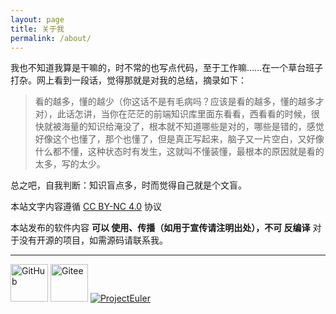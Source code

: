 ```yaml
---
layout: page
title: 关于我
permalink: /about/
---
```


我也不知道我算是干嘛的，时不常的也写点代码，至于工作嘛……在一个草台班子打杂。网上看到一段话，觉得那就是对我的总结，摘录如下：

> 看的越多，懂的越少（你这话不是有毛病吗？应该是看的越多，懂的越多才对），此话怎讲，当你在茫茫的前端知识库里面东看看，西看看的时候，很快就被海量的知识给淹没了，根本就不知道哪些是对的，哪些是错的，感觉好像这个也懂了，那个也懂了，但是真正写起来，脑子又一片空白，又好像什么都不懂，这种状态时有发生，这就叫不懂装懂，最根本的原因就是看的太多，写的太少。

总之吧，自我判断：知识盲点多，时而觉得自己就是个文盲。

本站文字内容遵循 <a rel="license" href="https://creativecommons.org/licenses/by-nc/4.0/" target="_blank">CC BY-NC 4.0</a> 协议

本站发布的软件内容 <b>可以 使用、传播（如用于宣传请注明出处），不可 反编译</b> 对于没有开源的项目，如需源码请联系我。

<hr />
<a href="https://github.com/raoyi" target="_blank"><img src="../img/github-logo.svg" alt="GitHub" width="60" height="60"></a> <a href="https://gitee.com/raoyi" target="_blank"><img src="../img/gitee-logo.svg" alt="Gitee" height="60"></a> <a href="https://projecteuler.net" target="_blank"><img src="../img/pe.png" alt="ProjectEuler"></a>
